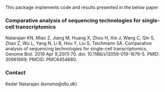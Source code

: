 This package implements code and results presented in the below paper

### Comparative analysis of sequencing technologies for single-cell transcriptomics
Natarajan KN, Miao Z, Jiang M, Huang X, Zhou H, Xie J, Wang C, Qin S, Zhao Z, Wu L, Yang N, Li B, Hou Y, Liu S, Teichmann SA. Comparative analysis of sequencing technologies for single-cell transcriptomics. Genome Biol. 2019 Apr 9;20(1):70. doi: 10.1186/s13059-019-1676-5. PMID: 30961669; PMCID: PMC6454680.

### Contact
Kedar Natarajan (_kenana@dtu.dk_)
